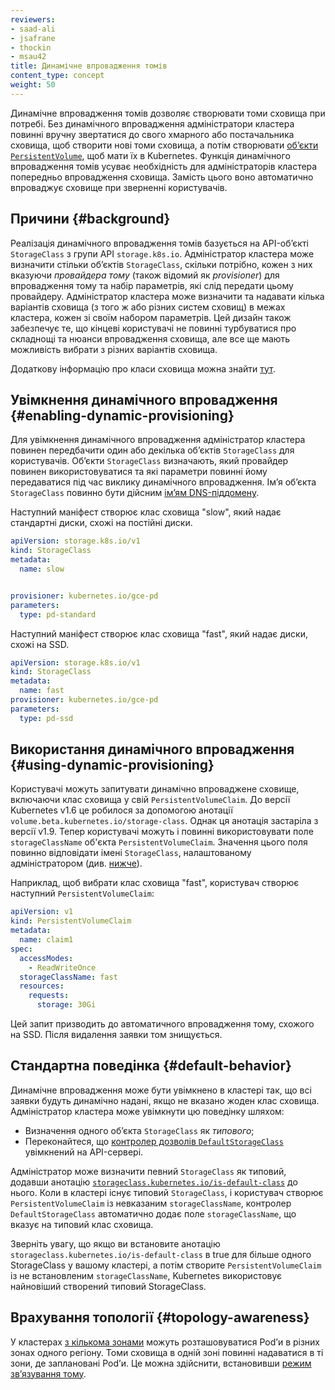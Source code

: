 ```yaml
---
reviewers:
- saad-ali
- jsafrane
- thockin
- msau42
title: Динамічне впровадження томів
content_type: concept
weight: 50
---
```


<!-- overview -->

Динамічне впровадження томів дозволяє створювати томи сховища при потребі. Без динамічного впровадження адміністратори кластера повинні вручну звертатися до свого хмарного або постачальника сховища, щоб створити нові томи сховища, а потім створювати [обʼєкти `PersistentVolume`](/docs/concepts/storage/persistent-volumes/), щоб мати їх в Kubernetes. Функція динамічного впровадження томів усуває необхідність для адміністраторів кластера попередньо впровадження сховища. Замість цього воно автоматично впроваджує сховище при зверненні користувачів.

## Причини {#background}

Реалізація динамічного впровадження томів базується на API-обʼєкті `StorageClass` з групи API `storage.k8s.io`. Адміністратор кластера може визначити стільки обʼєктів `StorageClass`, скільки потрібно, кожен з них вказуючи *провайдера тому* (також відомий як *provisioner*) для впровадження тому та набір параметрів, які слід передати цьому провайдеру. Адміністратор кластера може визначити та надавати кілька варіантів сховища (з того ж або різних систем сховищ) в межах кластера, кожен зі своїм набором параметрів. Цей дизайн також забезпечує те, що кінцеві користувачі не повинні турбуватися про складнощі та нюанси впровадження сховища, але все ще мають можливість вибрати з різних варіантів сховища.

Додаткову інформацію про класи сховища можна знайти [тут](/docs/concepts/storage/storage-classes/).

## Увімкнення динамічного впровадження {#enabling-dynamic-provisioning}

Для увімкнення динамічного впровадження адміністратор кластера повинен передбачити один або декілька обʼєктів `StorageClass` для користувачів. Обʼєкти `StorageClass` визначають, який провайдер повинен використовуватися та які параметри повинні йому передаватися під час виклику динамічного впровадження. Імʼя обʼєкта `StorageClass` повинно бути дійсним [імʼям DNS-піддомену](/docs/concepts/overview/working-with-objects/names#dns-subdomain-names).

Наступний маніфест створює клас сховища "slow", який надає стандартні диски, схожі на постійні диски.

```yaml
apiVersion: storage.k8s.io/v1
kind: StorageClass
metadata:
  name: slow


provisioner: kubernetes.io/gce-pd
parameters:
  type: pd-standard
```

Наступний маніфест створює клас сховища "fast", який надає диски, схожі на SSD.

```yaml
apiVersion: storage.k8s.io/v1
kind: StorageClass
metadata:
  name: fast
provisioner: kubernetes.io/gce-pd
parameters:
  type: pd-ssd
```

## Використання динамічного впровадження {#using-dynamic-provisioning}

Користувачі можуть запитувати динамічно впроваджене сховище, включаючи клас сховища у свій `PersistentVolumeClaim`. До версії Kubernetes v1.6 це робилося за допомогою анотації `volume.beta.kubernetes.io/storage-class`. Однак ця анотація застаріла з версії v1.9. Тепер користувачі можуть і повинні використовувати поле `storageClassName` об'єкта `PersistentVolumeClaim`. Значення цього поля повинно відповідати імені `StorageClass`, налаштованому адміністратором (див. [нижче](#enabling-dynamic-provisioning)).

Наприклад, щоб вибрати клас сховища "fast", користувач створює наступний `PersistentVolumeClaim`:

```yaml
apiVersion: v1
kind: PersistentVolumeClaim
metadata:
  name: claim1
spec:
  accessModes:
    - ReadWriteOnce
  storageClassName: fast
  resources:
    requests:
      storage: 30Gi
```

Цей запит призводить до автоматичного впровадження тому, схожого на SSD. Після видалення заявки том знищується.

## Стандартна поведінка {#default-behavior}

Динамічне впровадження може бути увімкнено в кластері так, що всі заявки будуть динамічно надані, якщо не вказано жоден клас сховища. Адміністратор кластера може увімкнути цю поведінку шляхом:

- Визначення одного обʼєкта `StorageClass` як *типового*;
- Переконайтеся, що [контролер дозволів `DefaultStorageClass`](/docs/reference/access-authn-authz/admission-controllers/#defaultstorageclass) увімкнений на API-сервері.

Адміністратор може визначити певний `StorageClass` як типовий, додавши анотацію [`storageclass.kubernetes.io/is-default-class`](/docs/reference/labels-annotations-taints/#storageclass-kubernetes-io-is-default-class) до нього. Коли в кластері існує типовий `StorageClass`, і користувач створює `PersistentVolumeClaim` із невказаним `storageClassName`, контролер `DefaultStorageClass` автоматично додає поле `storageClassName`, що вказує на типовий клас сховища.

Зверніть увагу, що якщо ви встановите анотацію `storageclass.kubernetes.io/is-default-class` в true для більше одного StorageClass у вашому кластері, а потім створите `PersistentVolumeClaim` із не встановленим `storageClassName`, Kubernetes використовує найновіший створений типовий StorageClass.

## Врахування топології {#topology-awareness}

У кластерах [з кількома зонами](/docs/setup/best-practices/multiple-zones/) можуть розташовуватися Podʼи в різних зонах одного регіону. Томи сховища в одній зоні повинні надаватися в ті зони, де заплановані Podʼи. Це можна здійснити, встановивши [режим звʼязування тому](/docs/concepts/storage/storage-classes/#volume-binding-mode).
